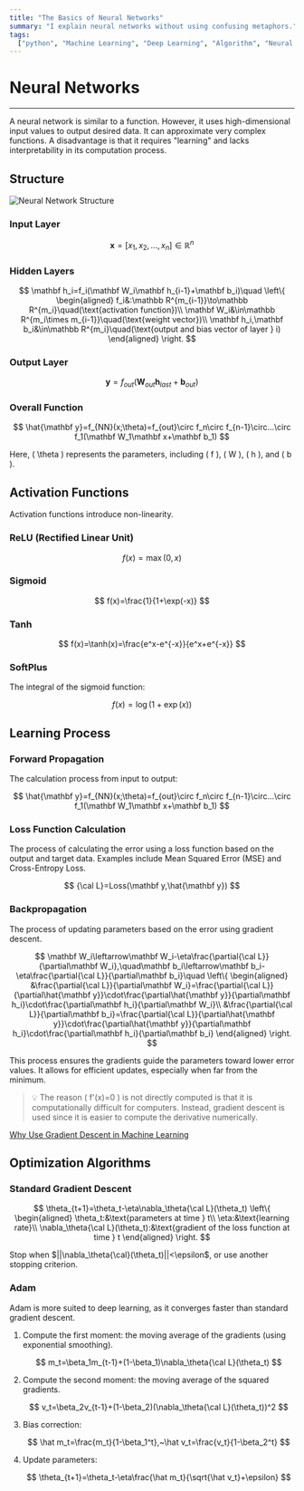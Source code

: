 ```yaml
---
title: "The Basics of Neural Networks"
summary: "I explain neural networks without using confusing metaphors."
tags:
  ["python", "Machine Learning", "Deep Learning", "Algorithm", "Neural Network"]
---
```


# Neural Networks

---

A neural network is similar to a function. However, it uses high-dimensional input values to output desired data. It can approximate very complex functions. A disadvantage is that it requires "learning" and lacks interpretability in its computation process.

## Structure

![Neural Network Structure](https://www.tel.co.jp/museum/magazine/communication/160229_report01_02/img/img_report01_03.jpg)

### Input Layer

$$
\mathbf x=[x_1,x_2,...,x_n]\in\mathbb R^n
$$

### Hidden Layers

$$
\mathbf h_i=f_i(\mathbf W_i\mathbf h_{i-1}+\mathbf b_i)\quad
\left\{
\begin{aligned}
f_i&:\mathbb R^{m_{i-1}}\to\mathbb R^{m_i}\quad(\text{activation function})\\
\mathbf W_i&\in\mathbb R^{m_i\times m_{i-1}}\quad(\text{weight vector})\\
\mathbf h_i,\mathbf b_i&\in\mathbb R^{m_i}\quad(\text{output and bias vector of layer } i)
\end{aligned}
\right.
$$

### Output Layer

$$
\mathbf y=f_{out}(\mathbf W_{out}\mathbf h_{last}+\mathbf b_{out})
$$

### Overall Function

$$
\hat{\mathbf y}=f_{NN}(x;\theta)=f_{out}\circ f_n\circ f_{n-1}\circ...\circ f_1(\mathbf W_1\mathbf x+\mathbf b_1)
$$

Here, \( \theta \) represents the parameters, including \( f \), \( W \), \( h \), and \( b \).

## Activation Functions

Activation functions introduce non-linearity.

### ReLU (Rectified Linear Unit)

$$
f(x)=\max(0,x)
$$

### Sigmoid

$$
f(x)=\frac{1}{1+\exp(-x)}
$$

### Tanh

$$
f(x)=\tanh(x)=\frac{e^x-e^{-x}}{e^x+e^{-x}}
$$

### SoftPlus

The integral of the sigmoid function:

$$
f(x)=\log(1+\exp(x))
$$

## Learning Process

### Forward Propagation

The calculation process from input to output:

$$
\hat{\mathbf y}=f_{NN}(x;\theta)=f_{out}\circ f_n\circ f_{n-1}\circ...\circ f_1(\mathbf W_1\mathbf x+\mathbf b_1)
$$

### Loss Function Calculation

The process of calculating the error using a loss function based on the output and target data. Examples include Mean Squared Error (MSE) and Cross-Entropy Loss.

$$
{\cal L}=Loss(\mathbf y,\hat{\mathbf y})
$$

### Backpropagation

The process of updating parameters based on the error using gradient descent.

$$
\mathbf W_i\leftarrow\mathbf W_i-\eta\frac{\partial{\cal L}}{\partial\mathbf W_i},\quad\mathbf b_i\leftarrow\mathbf b_i-\eta\frac{\partial{\cal L}}{\partial\mathbf b_i}\quad
\left\{
\begin{aligned}
&\frac{\partial{\cal L}}{\partial\mathbf W_i}=\frac{\partial{\cal L}}{\partial\hat{\mathbf y}}\cdot\frac{\partial\hat{\mathbf y}}{\partial\mathbf h_i}\cdot\frac{\partial\mathbf h_i}{\partial\mathbf W_i}\\
&\frac{\partial{\cal L}}{\partial\mathbf b_i}=\frac{\partial{\cal L}}{\partial\hat{\mathbf y}}\cdot\frac{\partial\hat{\mathbf y}}{\partial\mathbf h_i}\cdot\frac{\partial\mathbf h_i}{\partial\mathbf b_i}
\end{aligned}
\right.
$$

This process ensures the gradients guide the parameters toward lower error values. It allows for efficient updates, especially when far from the minimum.

> 💡 The reason \( f'(x)=0 \) is not directly computed is that it is computationally difficult for computers. Instead, gradient descent is used since it is easier to compute the derivative numerically.

[Why Use Gradient Descent in Machine Learning](https://www.tomotaku.com/machine-learning-gradient-descent/)

## Optimization Algorithms

### Standard Gradient Descent

$$
\theta_{t+1}=\theta_t-\eta\nabla_\theta{\cal L}(\theta_t)
\left\{
\begin{aligned}
\theta_t:&\text{parameters at time } t\\
\eta:&\text{learning rate}\\
\nabla_\theta{\cal L}(\theta_t):&\text{gradient of the loss function at time } t
\end{aligned}
\right.
$$

Stop when $||\nabla_\theta{\cal}(\theta_t)||<\epsilon$, or use another stopping criterion.

### Adam

Adam is more suited to deep learning, as it converges faster than standard gradient descent.

1. Compute the first moment: the moving average of the gradients (using exponential smoothing).

   $$
   m_t=\beta_1m_{t-1}+(1-\beta_1)\nabla_\theta{\cal L}(\theta_t)
   $$

2. Compute the second moment: the moving average of the squared gradients.

   $$
   v_t=\beta_2v_{t-1}+(1-\beta_2)(\nabla_\theta{\cal L}(\theta_t))^2
   $$

3. Bias correction:

   $$
   \hat m_t=\frac{m_t}{1-\beta_1^t},~\hat v_t=\frac{v_t}{1-\beta_2^t}
   $$

4. Update parameters:

   $$
   \theta_{t+1}=\theta_t-\eta\frac{\hat m_t}{\sqrt{\hat v_t}+\epsilon}
   $$
